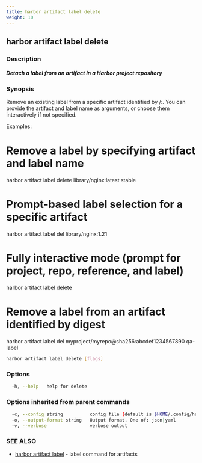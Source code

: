 ```yaml
---
title: harbor artifact label delete
weight: 10
---
```

## harbor artifact label delete

### Description

##### Detach a label from an artifact in a Harbor project repository

### Synopsis

Remove an existing label from a specific artifact identified by <project>/<repository>:<reference>.
You can provide the artifact and label name as arguments, or choose them interactively if not specified.

Examples:
  # Remove a label by specifying artifact and label name
  harbor artifact label delete library/nginx:latest stable

  # Prompt-based label selection for a specific artifact
  harbor artifact label del library/nginx:1.21

  # Fully interactive mode (prompt for project, repo, reference, and label)
  harbor artifact label delete

  # Remove a label from an artifact identified by digest
  harbor artifact label del myproject/myrepo@sha256:abcdef1234567890 qa-label

```sh
harbor artifact label delete [flags]
```

### Options

```sh
  -h, --help   help for delete
```

### Options inherited from parent commands

```sh
  -c, --config string          config file (default is $HOME/.config/harbor-cli/config.yaml)
  -o, --output-format string   Output format. One of: json|yaml
  -v, --verbose                verbose output
```

### SEE ALSO

* [harbor artifact label](harbor-artifact-label.md)	 - label command for artifacts

